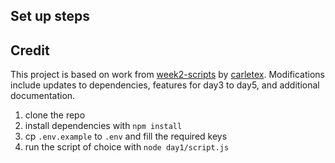 ## Set up steps

## Credit
This project is based on work from [week2-scripts](https://github.com/carletex/week2-scripts) by [carletex](https://github.com/carletex). Modifications include updates to dependencies, features for day3 to day5, and additional documentation.


1. clone the repo
2. install dependencies with `npm install`
3. cp `.env.example` to `.env` and fill the required keys
4. run the script of choice with `node day1/script.js`
